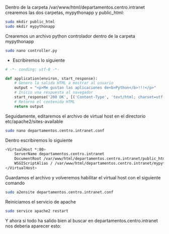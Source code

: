 Dentro de la carpeta /var/www/html/departamentos.centro.intranet crearemos las dos carpetas, 
mypythonapp y public_html:
```bash
sudo mkdir public_html
sudo mkdir mypythonapp
```
Crearemos un archivo python controlador dentro de la carpeta mypythonapp
```bash
sudo nano controller.py
```

- Escribiremos lo siguiente

```python
# -*- conding: utf-8 -*-

def application(environ, start_response):
    # Genero la salida HTML a mostrar al usuario
    output = "<p>Me gustan las aplicaciones de<b>Python</b>!!!</p>"
    # Inicio una respuesta al navegador
    start_response('200 OK', [('Content-Type', 'text/html; charset=utf-8')])
    # Retorno el contenido HTML
    return output
```
Seguidamente, editaremos el archivo de virtual host en el directorio etc/apache2/sites-available

```bash
sudo nano departamentos.centro.intranet.conf
```

Dentro escribiremos lo siguiente

```bash
<VirtualHost *:80>
    ServerName departamentos.centro.intranet
    DocumentRoot /var/www/html/departamentos.centro.intranet/public_html
    WSGIScriptAlias / /var/www/html/departamentos.centro.intranet/mypythonapp/controller.py
</VirtualHost>
```
Guardamos el archivo y volveremos  habilitar el virtual host con el siguiente comando
```bash
sudo a2ensite departamentos.centro.intranet.conf
```
Reiniciamos el servicio de apache
```bash
sudo service apache2 restart
```
Y ahora si todo ha salido bien al buscar en departamentos.centro.intranet nos deberia aparecer esto:
